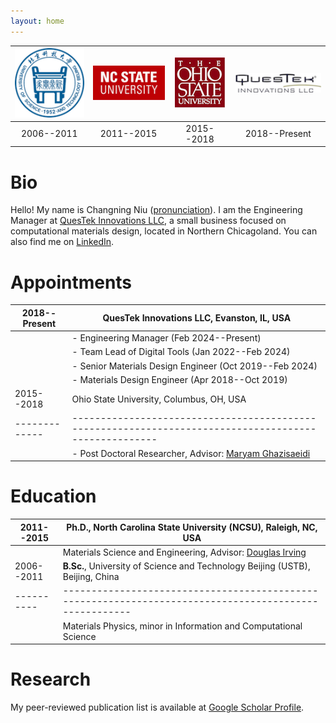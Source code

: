```yaml
---
layout: home
---
```


| ![USTB](/img/USTB.png) | ![NCSU](/img/NCSU.png) | ![OSU](/img/OSU.png) | ![QuesTek](/img/QuesTek.png) |
| :--------------------: | :--------------------: | :------------------: | :--------------------------: |
|       2006--2011       |       2011--2015       |      2015--2018      |        2018--Present         |

# Bio

Hello! My name is Changning Niu
([pronunciation](https://translate.google.com/#view=home&op=translate&sl=en&tl=zh-CN&text=Chang-ning%20Niu)).
I am the Engineering Manager at [QuesTek Innovations LLC](https://www.questek.com/), a small
business focused on computational materials design, located in Northern Chicagoland. You can also
find me on [LinkedIn](https://www.linkedin.com/in/changning-niu).

# Appointments

| 2018--Present | QuesTek Innovations LLC, Evanston, IL, USA                                                            |
| ------------- | ----------------------------------------------------------------------------------------------------- |
|               | - Engineering Manager (Feb 2024--Present)                                                             |
|               | - Team Lead of Digital Tools (Jan 2022--Feb 2024)                                                     |
|               | - Senior Materials Design Engineer (Oct 2019--Feb 2024)                                               |
|               | - Materials Design Engineer (Apr 2018--Oct 2019)                                                      |
| 2015--2018    | Ohio State University, Columbus, OH, USA                                                              |
| ------------- | ----------------------------------------------------------------------------------------------------- |
|               | - Post Doctoral Researcher, Advisor: [Maryam Ghazisaeidi](https://mse.osu.edu/people/ghazisaeidi.1)   |

# Education

| 2011--2015 | **Ph.D.**, North Carolina State University (NCSU), Raleigh, NC, USA                                    |
| ---------- | ------------------------------------------------------------------------------------------------------ |
|            | Materials Science and Engineering, Advisor: [Douglas Irving](http://www.mse.ncsu.edu/profile/dlirving) |
| 2006--2011 | **B.Sc.**, University of Science and Technology Beijing (USTB), Beijing, China                         |
| ---------- | ------------------------------------------------------------------------------------------------------ |
|            | Materials Physics, minor in Information and Computational Science                                      |

# Research

My peer-reviewed publication list is available at
[Google Scholar Profile](https://scholar.google.com/citations?user=QZEhJPAAAAAJ&hl=en).
